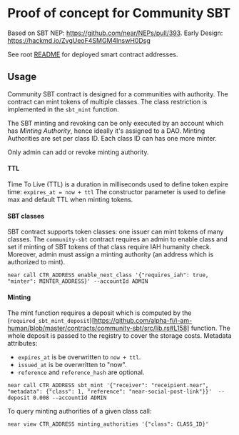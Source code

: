 # Proof of concept for Community SBT

Based on SBT NEP: https://github.com/near/NEPs/pull/393. Early Design: https://hackmd.io/ZvgUeoF4SMGM4InswH0Dsg

See root [README](../../README.md#testnet) for deployed smart contract addresses.

## Usage

Community SBT contract is designed for a communities with authority.
The contract can mint tokens of multiple classes. The class restriction is implemented in the `sbt_mint` function.

The SBT minting and revoking can be only executed by an account which has _Minting Authority_, hence ideally it's assigned to a DAO. Minting Authorities are set per class ID. Each class ID can has one more minter.

Only admin can add or revoke minting authority.

#### TTL

Time To Live (TTL) is a duration in milliseconds used to define token expire time: `expires_at = now + ttl`
The constructor parameter is used to define max and default TTL when minting tokens.

#### SBT classes

SBT contract supports token classes: one issuer can mint tokens of many classes.
The `community-sbt` contract requires an admin to enable class and set if minting of SBT tokens of that class require IAH humanity check. Moreover, admin must assign a minting authority (an address which is authorized to mint).

```shell
near call CTR_ADDRESS enable_next_class '{"requires_iah": true, "minter": MINTER_ADDRESS}' --accountId ADMIN
```

#### Minting

The mint function requires a deposit which is computed by the (`required_sbt_mint_deposit`)[https://github.com/alpha-fi/i-am-human/blob/master/contracts/community-sbt/src/lib.rs#L158] function. The whole deposit is passed to the registry to cover the storage costs.
Metadata attributes:

- `expires_at` is be overwritten to `now + ttl`.
- `issued_at` is be overwritten to "now".
- `reference` and `reference_hash` are optional.

```shell
near call CTR_ADDRESS sbt_mint '{"receiver": "receipient.near", "metadata": {"class": 1, "reference": "near-social-post-link"}}'  --deposit 0.008 --accountId ADMIN
```

To query minting authorities of a given class call:

```shell
near view CTR_ADDRESS minting_authorities '{"class": CLASS_ID}'
```

